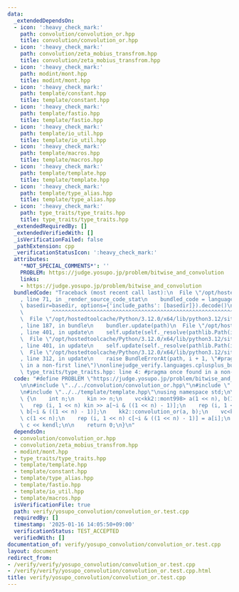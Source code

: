 ```yaml
---
data:
  _extendedDependsOn:
  - icon: ':heavy_check_mark:'
    path: convolution/convolution_or.hpp
    title: convolution/convolution_or.hpp
  - icon: ':heavy_check_mark:'
    path: convolution/zeta_mobius_transfrom.hpp
    title: convolution/zeta_mobius_transfrom.hpp
  - icon: ':heavy_check_mark:'
    path: modint/mont.hpp
    title: modint/mont.hpp
  - icon: ':heavy_check_mark:'
    path: template/constant.hpp
    title: template/constant.hpp
  - icon: ':heavy_check_mark:'
    path: template/fastio.hpp
    title: template/fastio.hpp
  - icon: ':heavy_check_mark:'
    path: template/io_util.hpp
    title: template/io_util.hpp
  - icon: ':heavy_check_mark:'
    path: template/macros.hpp
    title: template/macros.hpp
  - icon: ':heavy_check_mark:'
    path: template/template.hpp
    title: template/template.hpp
  - icon: ':heavy_check_mark:'
    path: template/type_alias.hpp
    title: template/type_alias.hpp
  - icon: ':heavy_check_mark:'
    path: type_traits/type_traits.hpp
    title: type_traits/type_traits.hpp
  _extendedRequiredBy: []
  _extendedVerifiedWith: []
  _isVerificationFailed: false
  _pathExtension: cpp
  _verificationStatusIcon: ':heavy_check_mark:'
  attributes:
    '*NOT_SPECIAL_COMMENTS*': ''
    PROBLEM: https://judge.yosupo.jp/problem/bitwise_and_convolution
    links:
    - https://judge.yosupo.jp/problem/bitwise_and_convolution
  bundledCode: "Traceback (most recent call last):\n  File \"/opt/hostedtoolcache/Python/3.12.0/x64/lib/python3.12/site-packages/onlinejudge_verify/documentation/build.py\"\
    , line 71, in _render_source_code_stat\n    bundled_code = language.bundle(stat.path,\
    \ basedir=basedir, options={'include_paths': [basedir]}).decode()\n          \
    \         ^^^^^^^^^^^^^^^^^^^^^^^^^^^^^^^^^^^^^^^^^^^^^^^^^^^^^^^^^^^^^^^^^^^^^^^^^^^^^^^^^\n\
    \  File \"/opt/hostedtoolcache/Python/3.12.0/x64/lib/python3.12/site-packages/onlinejudge_verify/languages/cplusplus.py\"\
    , line 187, in bundle\n    bundler.update(path)\n  File \"/opt/hostedtoolcache/Python/3.12.0/x64/lib/python3.12/site-packages/onlinejudge_verify/languages/cplusplus_bundle.py\"\
    , line 401, in update\n    self.update(self._resolve(pathlib.Path(included), included_from=path))\n\
    \  File \"/opt/hostedtoolcache/Python/3.12.0/x64/lib/python3.12/site-packages/onlinejudge_verify/languages/cplusplus_bundle.py\"\
    , line 401, in update\n    self.update(self._resolve(pathlib.Path(included), included_from=path))\n\
    \  File \"/opt/hostedtoolcache/Python/3.12.0/x64/lib/python3.12/site-packages/onlinejudge_verify/languages/cplusplus_bundle.py\"\
    , line 312, in update\n    raise BundleErrorAt(path, i + 1, \"#pragma once found\
    \ in a non-first line\")\nonlinejudge_verify.languages.cplusplus_bundle.BundleErrorAt:\
    \ type_traits/type_traits.hpp: line 4: #pragma once found in a non-first line\n"
  code: "#define PROBLEM \"https://judge.yosupo.jp/problem/bitwise_and_convolution\"\
    \n\n#include \"../../convolution/convolution_or.hpp\"\n#include \"../../modint/mont.hpp\"\
    \n#include \"../../template/template.hpp\"\nusing namespace std;\n\nint main()\
    \ {\n    int n;\n    kin >> n;\n    vc<kk2::mont998> a(1 << n), b(1 << n);\n \
    \   rep (i, 1 << n) kin >> a[~i & ((1 << n) - 1)];\n    rep (i, 1 << n) kin >>\
    \ b[~i & ((1 << n) - 1)];\n    kk2::convolution_or(a, b);\n    vc<kk2::mont998>\
    \ c(1 << n);\n    rep (i, 1 << n) c[~i & ((1 << n) - 1)] = a[i];\n    kout <<\
    \ c << kendl;\n\n    return 0;\n}\n"
  dependsOn:
  - convolution/convolution_or.hpp
  - convolution/zeta_mobius_transfrom.hpp
  - modint/mont.hpp
  - type_traits/type_traits.hpp
  - template/template.hpp
  - template/constant.hpp
  - template/type_alias.hpp
  - template/fastio.hpp
  - template/io_util.hpp
  - template/macros.hpp
  isVerificationFile: true
  path: verify/yosupo_convolution/convolution_or.test.cpp
  requiredBy: []
  timestamp: '2025-01-16 14:05:50+09:00'
  verificationStatus: TEST_ACCEPTED
  verifiedWith: []
documentation_of: verify/yosupo_convolution/convolution_or.test.cpp
layout: document
redirect_from:
- /verify/verify/yosupo_convolution/convolution_or.test.cpp
- /verify/verify/yosupo_convolution/convolution_or.test.cpp.html
title: verify/yosupo_convolution/convolution_or.test.cpp
---
```

